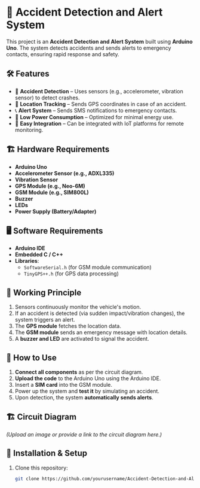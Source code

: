 # 🚗 Accident Detection and Alert System

This project is an **Accident Detection and Alert System** built using **Arduino Uno**. The system detects accidents and sends alerts to emergency contacts, ensuring rapid response and safety.

## 🛠️ Features
- 📡 **Accident Detection** – Uses sensors (e.g., accelerometer, vibration sensor) to detect crashes.
- 📍 **Location Tracking** – Sends GPS coordinates in case of an accident.
- 📞 **Alert System** – Sends SMS notifications to emergency contacts.
- 🔋 **Low Power Consumption** – Optimized for minimal energy use.
- 🔧 **Easy Integration** – Can be integrated with IoT platforms for remote monitoring.

## 🏗️ Hardware Requirements
- **Arduino Uno**
- **Accelerometer Sensor (e.g., ADXL335)**
- **Vibration Sensor**
- **GPS Module (e.g., Neo-6M)**
- **GSM Module (e.g., SIM800L)**
- **Buzzer**
- **LEDs**
- **Power Supply (Battery/Adapter)**

## 🖥️ Software Requirements
- **Arduino IDE**
- **Embedded C / C++**
- **Libraries**:
  - `SoftwareSerial.h` (for GSM module communication)
  - `TinyGPS++.h` (for GPS data processing)

## 🔄 Working Principle
1. Sensors continuously monitor the vehicle's motion.
2. If an accident is detected (via sudden impact/vibration changes), the system triggers an alert.
3. The **GPS module** fetches the location data.
4. The **GSM module** sends an emergency message with location details.
5. A **buzzer and LED** are activated to signal the accident.

## 🚀 How to Use
1. **Connect all components** as per the circuit diagram.
2. **Upload the code** to the Arduino Uno using the Arduino IDE.
3. Insert a **SIM card** into the GSM module.
4. Power up the system and **test it** by simulating an accident.
5. Upon detection, the system **automatically sends alerts**.

## 🏗️ Circuit Diagram
*(Upload an image or provide a link to the circuit diagram here.)*

## 🔧 Installation & Setup
1. Clone this repository:
   ```sh
   git clone https://github.com/yourusername/Accident-Detection-and-Alert-System.git
